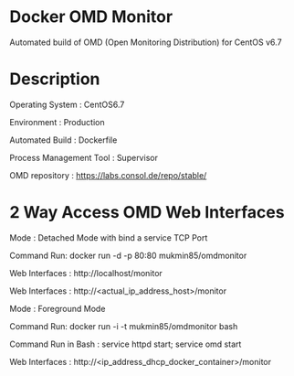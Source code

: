 # Docker OMD Monitor
Automated build of OMD (Open Monitoring Distribution) for CentOS v6.7

# Description

Operating System : CentOS6.7

Environment : Production

Automated Build : Dockerfile

Process Management Tool : Supervisor

OMD repository : https://labs.consol.de/repo/stable/

# 2 Way Access OMD Web Interfaces

Mode : Detached Mode with bind a service TCP Port

Command Run: docker run -d -p 80:80 mukmin85/omdmonitor

Web Interfaces : http://localhost/monitor

Web Interfaces : http://<actual_ip_address_host>/monitor

Mode : Foreground Mode

Command Run: docker run -i -t mukmin85/omdmonitor bash

Command Run in Bash : service httpd start; service omd start

Web Interfaces : http://<ip_address_dhcp_docker_container>/monitor
